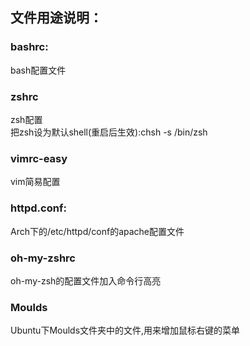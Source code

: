 ## 文件用途说明：
### bashrc: 
bash配置文件

### zshrc
zsh配置  
把zsh设为默认shell(重启后生效):chsh -s /bin/zsh 

### vimrc-easy
vim简易配置

### httpd.conf:
Arch下的/etc/httpd/conf的apache配置文件

### oh-my-zshrc
oh-my-zsh的配置文件加入命令行高亮

### Moulds
Ubuntu下Moulds文件夹中的文件,用来增加鼠标右键的菜单
